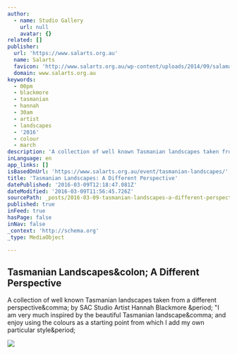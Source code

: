 ```yaml
---
author:
  - name: Studio Gallery
    url: null
    avatar: {}
related: []
publisher:
  url: 'https://www.salarts.org.au'
  name: Salarts
  favicon: 'http://www.salarts.org.au/wp-content/uploads/2014/09/salamanca-arts-centre-logo.png'
  domain: www.salarts.org.au
keywords:
  - 00pm
  - blackmore
  - tasmanian
  - hannah
  - 30am
  - artist
  - landscapes
  - '2016'
  - colour
  - march
description: 'A collection of well known Tasmanian landscapes taken from a different perspective, by SAC Studio Artist Hannah Blackmore . "I am very much inspired by the beautiful Tasmanian landscape, and enjoy using the colours as a starting point from which I add my own particular style.'
inLanguage: en
app_links: []
isBasedOnUrl: 'https://www.salarts.org.au/event/tasmanian-landscapes/'
title: 'Tasmanian Landscapes: A Different Perspective'
datePublished: '2016-03-09T12:18:47.081Z'
dateModified: '2016-03-09T11:56:45.726Z'
sourcePath: _posts/2016-03-09-tasmanian-landscapes-a-different-perspective.md
published: true
inFeed: true
hasPage: false
inNav: false
_context: 'http://schema.org'
_type: MediaObject

---
```

<article style=""><h1>Tasmanian Landscapes&amp;colon; A Different Perspective</h1><p>A collection of well known Tasmanian landscapes taken from a different perspective&amp;comma; by SAC Studio Artist Hannah Blackmore &amp;period; "I am very much inspired by the beautiful Tasmanian landscape&amp;comma; and enjoy using the colours as a starting point from which I add my own particular style&amp;period;</p><img src="https://www.salarts.org.au/wp-content/uploads/2015/11/Hannah-Blackmore-2016.gif" /></article>